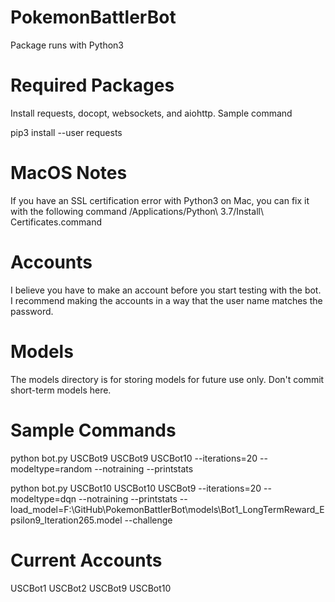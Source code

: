 # PokemonBattlerBot
Package runs with Python3 

# Required Packages
Install requests, docopt, websockets, and aiohttp. Sample command

pip3 install --user requests 

# MacOS Notes
If you have an SSL certification error with Python3 on Mac, you can fix it with 
the following command
/Applications/Python\ 3.7/Install\ Certificates.command

# Accounts
I believe you have to make an account before you start testing with the bot. I 
recommend making the accounts in a way that the user name matches the password. 

# Models
The models directory is for storing models for future use only. Don't commit
short-term models here.

# Sample Commands

python bot.py USCBot9 USCBot9 USCBot10 --iterations=20 --modeltype=random --notraining --printstats

python bot.py USCBot10 USCBot10 USCBot9 --iterations=20 --modeltype=dqn --notraining --printstats --load_model=F:\GitHub\PokemonBattlerBot\models\Bot1_LongTermReward_Epsilon9_Iteration265.model --challenge

# Current Accounts
USCBot1
USCBot2
USCBot9
USCBot10